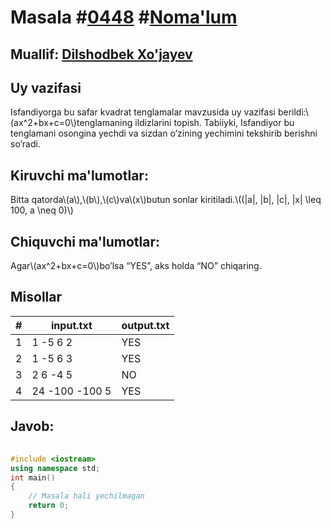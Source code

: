 
<h1>Masala #<a href="https://robocontest.uz/tasks/0448">0448</a> #<a href="https://robocontest.uz/tasks?category=1">Noma'lum</a></h1>
<h2> Muallif: <a href="https://robocontest.uz/profile/dxz05">Dilshodbek Xo'jayev</a></h2>
<h2>Uy vazifasi</h2>
<p>Isfandiyorga bu safar kvadrat tenglamalar mavzusida uy vazifasi berildi:\(ax^2+bx+c=0\)tenglamaning ildizlarini topish. Tabiiyki, Isfandiyor bu tenglamani osongina yechdi va sizdan o’zining yechimini tekshirib berishni so’radi.</p>
<h2>Kiruvchi ma'lumotlar:</h2>
<p>Bitta qatorda\(a\),\(b\),\(c\)va\(x\)butun sonlar kiritiladi.\((|a|, |b|, |c|, |x| \leq 100, a \neq 0)\)</p>
<h2>Chiquvchi ma'lumotlar:</h2>
<p>Agar\(ax^2+bx+c=0\)bo’lsa “YES”, aks holda “NO” chiqaring.</p>
<h2>Misollar</h2>
<table>
    <thead>
        <tr>
            <th>#</th>
            <th>input.txt</th>
            <th>output.txt</th>
        </tr>
    </thead>
    <tbody>
            <tr>
                <td>1</td>
                <td>1 -5 6 2</td>
                <td>YES</td>
            </tr>
            <tr>
                <td>2</td>
                <td>1 -5 6 3</td>
                <td>YES</td>
            </tr>
            <tr>
                <td>3</td>
                <td>2 6 -4 5</td>
                <td>NO</td>
            </tr>
            <tr>
                <td>4</td>
                <td>24 -100 -100 5</td>
                <td>YES</td>
            </tr>
    </tbody>
    </table>
    
<h2>Javob:</h2>

######
```cpp
#include <iostream>
using namespace std;
int main()
{
    // Masala hali yechilmagan
    return 0;
}
```
